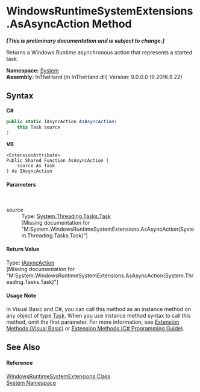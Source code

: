 # WindowsRuntimeSystemExtensions.AsAsyncAction Method 
 _**\[This is preliminary documentation and is subject to change.\]**_

Returns a Windows Runtime asynchronous action that represents a started task.

**Namespace:**&nbsp;<a href="N_System">System</a><br />**Assembly:**&nbsp;InTheHand (in InTheHand.dll) Version: 9.0.0.0 (9.2016.9.22)

## Syntax

**C#**<br />
``` C#
public static IAsyncAction AsAsyncAction(
	this Task source
)
```

**VB**<br />
``` VB
<ExtensionAttribute>
Public Shared Function AsAsyncAction ( 
	source As Task
) As IAsyncAction
```


#### Parameters
&nbsp;<dl><dt>source</dt><dd>Type: <a href="http://msdn2.microsoft.com/en-us/library/dd235678" target="_blank">System.Threading.Tasks.Task</a><br />\[Missing <param name="source"/> documentation for "M:System.WindowsRuntimeSystemExtensions.AsAsyncAction(System.Threading.Tasks.Task)"\]</dd></dl>

#### Return Value
Type: <a href="T_Windows_Foundation_IAsyncAction">IAsyncAction</a><br />\[Missing <returns> documentation for "M:System.WindowsRuntimeSystemExtensions.AsAsyncAction(System.Threading.Tasks.Task)"\]

#### Usage Note
In Visual Basic and C#, you can call this method as an instance method on any object of type <a href="http://msdn2.microsoft.com/en-us/library/dd235678" target="_blank">Task</a>. When you use instance method syntax to call this method, omit the first parameter. For more information, see <a href="http://msdn.microsoft.com/en-us/library/bb384936.aspx">Extension Methods (Visual Basic)</a> or <a href="http://msdn.microsoft.com/en-us/library/bb383977.aspx">Extension Methods (C# Programming Guide)</a>.

## See Also


#### Reference
<a href="T_System_WindowsRuntimeSystemExtensions">WindowsRuntimeSystemExtensions Class</a><br /><a href="N_System">System Namespace</a><br />